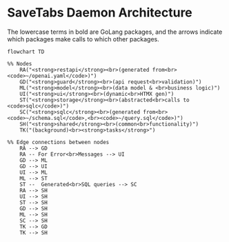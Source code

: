 # SaveTabs Daemon Architecture

The lowercase terms in bold are GoLang packages, and the arrows indicate which packages make calls to which other packages.

```mermaid
flowchart TD

%% Nodes
    RA("<strong>restapi</strong><br>(generated from<br><code>~/openai.yaml</code>)")
    GD("<strong>guard</strong><br>(api request<br>validation)")
    ML("<strong>model</strong><br>(data model & <br>business logic)")
    UI("<strong>ui</strong><br>(dynamic<br>HTMX gen)")
    ST("<strong>storage</strong><br>(abstracted<br>calls to <code>sqlc</code>)")
    SC("<strong>sqlc</strong><br>(generated from<br><code>~/schema.sql</code>,<br><code>~/query.sql</code>)")
    SH("<strong>shared</strong><br>(common<br>functionality)")
    TK("(background)<br><strong>tasks</strong>")

%% Edge connections between nodes
    RA --> GD  
    RA -- For Error<br>Messages --> UI  
    GD --> ML 
    GD --> UI 
    UI --> ML 
    ML --> ST 
    ST --  Generated<br>SQL queries --> SC
    RA --> SH 
    UI --> SH 
    ST --> SH 
    GD --> SH 
    ML --> SH 
    SC --> SH
    TK --> GD 
    TK --> SH 

```
